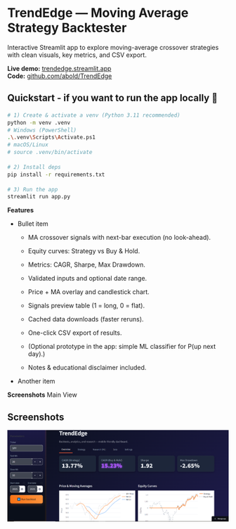 ﻿# TrendEdge — Moving Average Strategy Backtester

Interactive Streamlit app to explore moving-average crossover strategies with clean visuals, key metrics, and CSV export.

**Live demo:** [trendedge.streamlit.app](https://trendedge.streamlit.app)  
**Code:** [github.com/abold/TrendEdge](https://github.com/abold/TrendEdge)

## Quickstart - if you want to run the app locally :rocket:
```bash
# 1) Create & activate a venv (Python 3.11 recommended)
python -m venv .venv
# Windows (PowerShell)
.\.venv\Scripts\Activate.ps1
# macOS/Linux
# source .venv/bin/activate

# 2) Install deps
pip install -r requirements.txt

# 3) Run the app
streamlit run app.py
```
**Features**
- Bullet item
  - MA crossover signals with next-bar execution (no look-ahead).

  - Equity curves: Strategy vs Buy & Hold.

  - Metrics: CAGR, Sharpe, Max Drawdown.

  - Validated inputs and optional date range.

  - Price + MA overlay and candlestick chart.

  - Signals preview table (1 = long, 0 = flat).

  - Cached data downloads (faster reruns).

  - One-click CSV export of results.
 
  - (Optional prototype in the app: simple ML classifier for P(up next day).)

  - Notes & educational disclaimer included.
  
- Another item


**Screenshots**
Main View
## Screenshots
![Main Screenshot](assets/trendedge.png)

